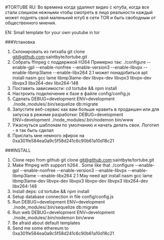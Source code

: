 #TORTUBE
RU: Во времена когда удаляют видео с ютуба, 
когда все стали слишком нежными чтобы смотреть
в лицо реальности каждый может поднять свой 
маленький ютуб в сети TOR и быть свободным от 
общественного мнения.

EN: Small template for your own youtube in tor 

###Установка
1. Склонировать из гитхаба git clone git@github.com:saintbyte/tortube.git
2. Собрать ffmpeg c поддержкой H264 
Примерно так:  ./configure --enable-gpl --enable-nonfree --enable-version3 --enable-libvpx --enable-libmp3lame --enable-libx264
2.1 может понадобиться apt install nasm gcc lame libmp3lame-dev libvpx-dev libvpx3 libvpx-dev libvpx3 libx264-dev libx264-148
3. Поставить зависимости: cd  tortube && npm install
4. Настроить подключение к базе в файле config/config.js
5. Сделать DEBUG=development ENV=development ./node_modules/.bin/sequelize db:migrate
6. Запустите веб-сервис как вам больше нравить в продакшен или для запуска в режиме разработки:
DEBUG=development ENV=development ./node_modules/.bin/nodemon bin/www
7. Ужаснуться шаблонам по умолчанию и начать делать свои. Логотип - я так быть сделал 
8. Прислать мне немного эфирок на 0xa301fe584ea0a9c5f58d241c6c90b61a10d18c21

###INSTALL
1. Clone repo from github git clone git@github.com:saintbyte/tortube.git
2. Make ffmpeg with support h264 . Some like that ./configure --enable-gpl --enable-nonfree --enable-version3  --enable-libvpx --enable-libmp3lame --enable-libx264
2.1 May need apt install nasm gcc lame libmp3lame-dev libvpx-dev libvpx3 libvpx-dev libvpx3 libx264-dev libx264-148
3. Install deps: cd  tortube && npm install
4. Setup database connection in file config/config.js
5. Run DEBUG=development ENV=development ./node_modules/.bin/sequelize db:migrate
6. Run web DEBUG=development ENV=development ./node_modules/.bin/nodemon bin/www
7. Be afraid about default templates
8. Send me some ethereum to 0xa301fe584ea0a9c5f58d241c6c90b61a10d18c21

